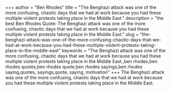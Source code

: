 +++
author = "Ben Rhodes"
title = "The Benghazi attack was one of the more confusing, chaotic days that we had at work because you had these multiple violent protests taking place in the Middle East."
description = "the best Ben Rhodes Quote: The Benghazi attack was one of the more confusing, chaotic days that we had at work because you had these multiple violent protests taking place in the Middle East."
slug = "the-benghazi-attack-was-one-of-the-more-confusing-chaotic-days-that-we-had-at-work-because-you-had-these-multiple-violent-protests-taking-place-in-the-middle-east"
keywords = "The Benghazi attack was one of the more confusing, chaotic days that we had at work because you had these multiple violent protests taking place in the Middle East.,ben rhodes,ben rhodes quotes,ben rhodes quote,ben rhodes sayings,ben rhodes saying,quotes, sayings,quote, saying, motivation"
+++
The Benghazi attack was one of the more confusing, chaotic days that we had at work because you had these multiple violent protests taking place in the Middle East.
